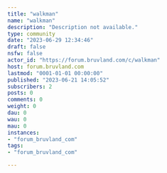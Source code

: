 ```yaml
---
title: "walkman" 
name: "walkman"
description: "Description not available."
type: community
date: "2023-06-29 12:34:46"
draft: false
nsfw: false
actor_id: "https://forum.bruvland.com/c/walkman"
host: forum.bruvland.com
lastmod: "0001-01-01 00:00:00"
published: "2023-06-21 14:05:52"
subscribers: 2
posts: 0
comments: 0
weight: 0
dau: 0
wau: 0
mau: 0
instances:
- "forum_bruvland_com"
tags: 
- "forum_bruvland_com"

---
```

